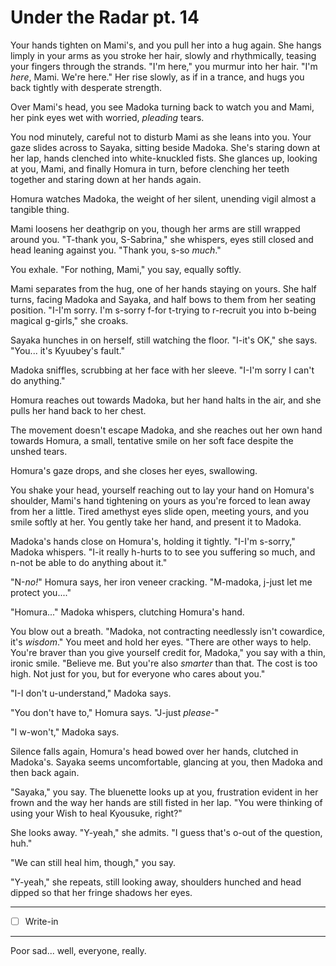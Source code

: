 # Under the Radar pt. 14

Your hands tighten on Mami's, and you pull her into a hug again. She hangs limply in your arms as you stroke her hair, slowly and rhythmically, teasing your fingers through the strands. "I'm here," you murmur into her hair. "I'm *here*, Mami. We're here." Her rise slowly, as if in a trance, and hugs you back tightly with desperate strength.

Over Mami's head, you see Madoka turning back to watch you and Mami, her pink eyes wet with worried, *pleading* tears.

You nod minutely, careful not to disturb Mami as she leans into you. Your gaze slides across to Sayaka, sitting beside Madoka. She's staring down at her lap, hands clenched into white-knuckled fists. She glances up, looking at you, Mami, and finally Homura in turn, before clenching her teeth together and staring down at her hands again.

Homura watches Madoka, the weight of her silent, unending vigil almost a tangible thing.

Mami loosens her deathgrip on you, though her arms are still wrapped around you. "T-thank you, S-Sabrina," she whispers, eyes still closed and head leaning against you. "Thank you, s-so *much*."

You exhale. "For nothing, Mami," you say, equally softly.

Mami separates from the hug, one of her hands staying on yours. She half turns, facing Madoka and Sayaka, and half bows to them from her seating position. "I-I'm sorry. I'm s-sorry f-for t-trying to r-recruit you into b-being magical g-girls," she croaks.

Sayaka hunches in on herself, still watching the floor. "I-it's OK," she says. "You... it's Kyuubey's fault."

Madoka sniffles, scrubbing at her face with her sleeve. "I-I'm sorry I can't do anything."

Homura reaches out towards Madoka, but her hand halts in the air, and she pulls her hand back to her chest.

The movement doesn't escape Madoka, and she reaches out her own hand towards Homura, a small, tentative smile on her soft face despite the unshed tears.

Homura's gaze drops, and she closes her eyes, swallowing.

You shake your head, yourself reaching out to lay your hand on Homura's shoulder, Mami's hand tightening on yours as you're forced to lean away from her a little. Tired amethyst eyes slide open, meeting yours, and you smile softly at her. You gently take her hand, and present it to Madoka.

Madoka's hands close on Homura's, holding it tightly. "I-I'm s-sorry," Madoka whispers. "I-it really h-hurts to to see you suffering so much, and n-not be able to do anything about it."

"N-*no!*" Homura says, her iron veneer cracking. "M-madoka, j-just let me protect you...."

"Homura..." Madoka whispers, clutching Homura's hand.

You blow out a breath. "Madoka, not contracting needlessly isn't cowardice, it's *wisdom*." You meet and hold her eyes. "There are other ways to help. You're braver than you give yourself credit for, Madoka," you say with a thin, ironic smile. "Believe me. But you're also *smarter* than that. The cost is too high. Not just for you, but for everyone who cares about you."

"I-I don't u-understand," Madoka says.

"You don't have to," Homura says. "J-just *please*-"

"I w-won't," Madoka says.

Silence falls again, Homura's head bowed over her hands, clutched in Madoka's. Sayaka seems uncomfortable, glancing at you, then Madoka and then back again.

"Sayaka," you say. The bluenette looks up at you, frustration evident in her frown and the way her hands are still fisted in her lap. "You were thinking of using your Wish to heal Kyousuke, right?"

She looks away. "Y-yeah," she admits. "I guess that's o-out of the question, huh."

"We can still heal him, though," you say.

"Y-yeah," she repeats, still looking away, shoulders hunched and head dipped so that her fringe shadows her eyes.

---

- [ ] Write-in

---

Poor sad... well, everyone, really.
